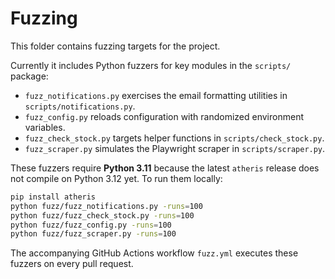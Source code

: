 # Fuzzing

This folder contains fuzzing targets for the project.

Currently it includes Python fuzzers for key modules in the `scripts/` package:

- `fuzz_notifications.py` exercises the email formatting utilities in `scripts/notifications.py`.
- `fuzz_config.py` reloads configuration with randomized environment variables.
- `fuzz_check_stock.py` targets helper functions in `scripts/check_stock.py`.
- `fuzz_scraper.py` simulates the Playwright scraper in `scripts/scraper.py`.

These fuzzers require **Python 3.11** because the latest `atheris` release does not compile on Python 3.12 yet. To run them locally:

```bash
pip install atheris
python fuzz/fuzz_notifications.py -runs=100
python fuzz/fuzz_check_stock.py -runs=100
python fuzz/fuzz_config.py -runs=100
python fuzz/fuzz_scraper.py -runs=100
```

The accompanying GitHub Actions workflow `fuzz.yml` executes these fuzzers on every pull request.
